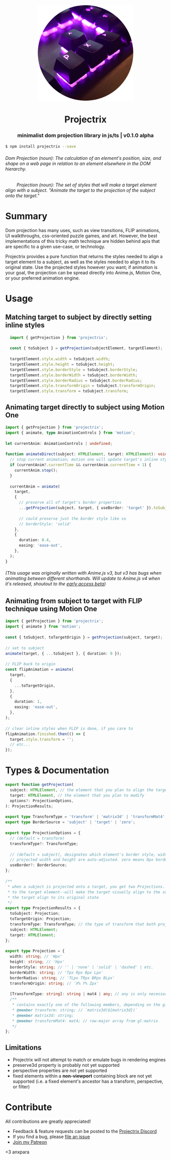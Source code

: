 <!-- prettier-ignore-start -->

<div align="center">
    <img width="300px" src="https://raw.githubusercontent.com/anxpara/projectrix/main/assets/logo/projectrix-logo-temp.png?token=GHSAT0AAAAAACLAVS4PT3YKMJNN3RVVPUGEZPFWKHQ"/>
    <h1>Projectrix</h1>
    <h3 align="center">minimalist dom projection library in js/ts | v0.1.0 alpha</h3>
</div>

```bash
$ npm install projectrix --save
```
###### Dom Projection (noun): The calculation of an element's position, size, and shape on a web page in relation to an element elsewhere in the DOM hierarchy.
###### &nbsp;&nbsp;&nbsp;&nbsp;&nbsp;&nbsp;&nbsp;&nbsp;&nbsp;Projection (noun): The set of styles that will make a target element align with a subject. "Animate the target to the projection of the subject onto the target."

# Summary

Dom projection has many uses, such as view transitions, FLIP animations, UI walkthroughs, css-oriented puzzle games, and art. However, the best implementations of this tricky math technique are hidden behind apis that are specific to a given use-case, or technology.

Projectrix provides a pure function that returns the styles needed to align a target element to a subject, as well as the styles needed to align it to its original state. Use the projected styles however you want; if animation is your goal, the projection can be spread directly into Anime.js, Motion One, or your preferred animation engine.

# Usage

## Matching target to subject by directly setting inline styles

```ts
  import { getProjection } from 'projectrix';

  const { toSubject } = getProjection(subjectElement, targetElement);

  targetElement.style.width = toSubject.width;
  targetElement.style.height = toSubject.height;
  targetElement.style.borderStyle = toSubject.borderStyle;
  targetElement.style.borderWidth = toSubject.borderWidth;
  targetElement.style.borderRadius = toSubject.borderRadius;
  targetElement.style.transformOrigin = toSubject.transformOrigin;
  targetElement.style.transform = toSubject.transform;
```

## Animating target directly to subject using Motion One

```ts
import { getProjection } from 'projectrix';
import { animate, type AnimationControls } from 'motion';

let currentAnim: AnimationControls | undefined;

function animateDirect(subject: HTMLElement, target: HTMLElement): void {
  // stop current animation; motion one will update target's inline styles to mid-animation values
  if (currentAnim?.currentTime && currentAnim.currentTime < 1) {
    currentAnim.stop();
  }

  currentAnim = animate(
    target,
    {
      // preserve all of target's border properties
      ...getProjection(subject, target, { useBorder: 'target' }).toSubject,

      // could preserve just the border style like so
      // borderStyle: 'solid'
    },
    {
      duration: 0.4,
      easing: 'ease-out',
    },
  );
}
```
###### (This usage was originally written with Anime.js v3, but v3 has bugs when animating between different shorthands. Will update to Anime.js v4 when it's released, shoutout to the [early access beta](https://github.com/sponsors/juliangarnier))

## Animating from subject to target with FLIP technique using Motion One

```ts
import { getProjection } from 'projectrix';
import { animate } from 'motion';

const { toSubject, toTargetOrigin } = getProjection(subject, target);

// set to subject
animate(target, { ...toSubject }, { duration: 0 });

// FLIP back to origin
const flipAnimation = animate(
  target,
  {
    ...toTargetOrigin,
  },
  {
    duration: 1,
    easing: 'ease-out',
  },
);

// clear inline styles when FLIP is done, if you care to
flipAnimation.finished.then(() => {
  target.style.transform = '';
  // etc...
});
```

# Types & Documentation

```ts
export function getProjection(
  subject: HTMLElement, // the element that you plan to align the target to
  target: HTMLElement, // the element that you plan to modify
  options?: ProjectionOptions,
): ProjectionResults;

export type TransformType = 'transform' | 'matrix3d' | 'transformMat4';
export type BorderSource = 'subject' | 'target' | 'zero';

export type ProjectionOptions = {
  // (default = transform)
  transformType?: TransformType;

  // (default = subject), designates which element's border style, width, and radius to match.
  // projected width and height are auto-adjusted. zero means 0px border width. 
  useBorder?: BorderSource; 
};

/**
 * when a subject is projected onto a target, you get two Projections. 'toSubject' contains the set of styles that--when applied
 * to the target element--will make the target visually align to the subject. the styles in 'toTargetOrigin' will make
 * the target align to its original state
 */
export type ProjectionResults = {
  toSubject: Projection;
  toTargetOrigin: Projection;
  transformType: TransformType; // the type of transform that both projections contain
  subject: HTMLElement;
  target: HTMLElement;
};

export type Projection = {
  width: string; // 'Wpx'
  height: string; // 'Hpx'
  borderStyle: string; // '' | 'none' | 'solid' | 'dashed' | etc.
  borderWidth: string; // 'Tpx Rpx Bpx Lpx'
  borderRadius: string; // 'TLpx TRpx BRpx BLpx'
  transformOrigin: string; // 'X% Y% Zpx'

  [TransformType: string]: string | mat4 | any; // any is only necessary to allow spreading into anime.js, motion one, etc.
  /**
   * contains exactly one of the following members, depending on the given transformType option:
   * @member transform: string; // `matrix3d(${matrix3d})`
   * @member matrix3d: string;
   * @member transformMat4: mat4; // row-major array from gl-matrix
   */
};
```

## Limitations

- Projectrix will not attempt to match or emulate bugs in rendering engines
- preserve3d property is probably not yet supported
- perspective properties are not yet supported
- fixed elements within a **non-viewport** containing block are not yet supported (i.e. a fixed element's ancestor has a transform, perspective, or filter)

# Contribute

All contributions are greatly appreciated!

- Feedback & feature requests can be posted to the [Projectrix Discord](https://discord.gg/YxVAUFqW4e)
- If you find a bug, please [file an issue](https://github.com/anxpara/projectrix/issues)
- [Join my Patreon](https://www.patreon.com/anxpara)


<3 anxpara

<!-- prettier-ignore-end -->
